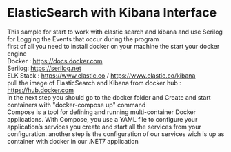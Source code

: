 # ElasticSearch with Kibana Interface
This sample for start to work with elastic search and kibana and use Serilog for Logging the Events that occur during the program <br/>
first of all you need to install docker on your machine the start your docker engine <br/>
Docker : https://docs.docker.com <br/>
Serilog: https://serilog.net <br/>
ELK Stack : https://www.elastic.co  / https://www.elastic.co/kibana <br/>
pull the image of ElasticSearch and Kibana from docker hub : https://hub.docker.com <br/>
in the next step you should go to the docker folder and Create and start containers with "docker-compose up" command <br/>
Compose is a tool for defining and running multi-container Docker applications. With Compose, you use a YAML file to configure your application’s services you create and start all the services from your configuration.
another step is the configuration of our services  wich is up as container with docker in our .NET7 application <br/>
